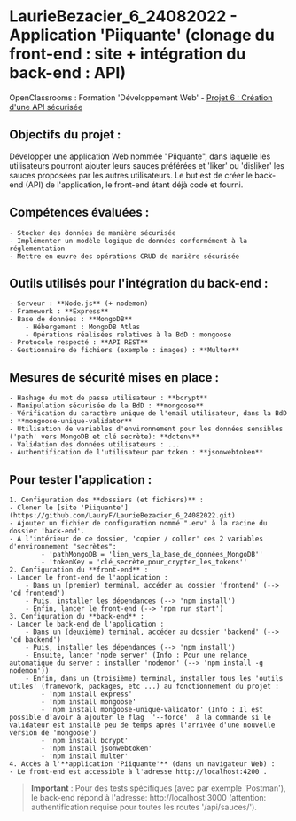 # LaurieBezacier_6_24082022 - Application 'Piiquante' (clonage du front-end : site + intégration du back-end : API)
OpenClassrooms : Formation 'Développement Web' - [Projet 6 : Création d'une API sécurisée](https://openclassrooms.com/fr/paths/185/projects/676/assignment)

## Objectifs du projet :
Développer une application Web nommée "Piiquante", dans laquelle les utilisateurs pourront ajouter leurs sauces préférées et 'liker' ou 'disliker' les sauces proposées par les autres utilisateurs.
Le but est de créer le back-end (API) de l'application, le front-end étant déjà codé et fourni.

## Compétences évaluées :
    - Stocker des données de manière sécurisée
    - Implémenter un modèle logique de données conformément à la réglementation
    - Mettre en œuvre des opérations CRUD de manière sécurisée

## Outils utilisés pour l'intégration du back-end :
    - Serveur : **Node.js** (+ nodemon)
    - Framework : **Express**
    - Base de données : **MongoDB**
        - Hébergement : MongoDB Atlas
        - Opérations réalisées relatives à la BdD : mongoose
    - Protocole respecté : **API REST**
    - Gestionnaire de fichiers (exemple : images) : **Multer**

## Mesures de sécurité mises en place :
    - Hashage du mot de passe utilisateur : **bcrypt**
    - Manipulation sécurisée de la BdD : **mongoose**
    - Vérification du caractère unique de l'email utilisateur, dans la BdD : **mongoose-unique-validator**
    - Utilisation de variables d'environnement pour les données sensibles ('path' vers MongoDB et clé secrète): **dotenv**
    - Validation des données utilisateurs : ...
    - Authentification de l'utilisateur par token : **jsonwebtoken**

## Pour tester l'application :
    1. Configuration des **dossiers (et fichiers)** :
    - Cloner le [site 'Piiquante'](https://github.com/LauryF/LaurieBezacier_6_24082022.git)
    - Ajouter un fichier de configuration nommé ".env" à la racine du dossier 'back-end'. 
    - A l'intérieur de ce dossier, 'copier / coller' ces 2 variables d'environnement "secrètes":
            - 'pathMongoDB = 'lien_vers_la_base_de_données_MongoDB''
            - 'tokenKey = 'clé_secrète_pour_crypter_les_tokens''
    2. Configuration du **front-end** :
    - Lancer le front-end de l'application :
        - Dans un (premier) terminal, accéder au dossier 'frontend' (--> 'cd frontend') 
        - Puis, installer les dépendances (--> 'npm install')
        - Enfin, lancer le front-end (--> 'npm run start')
    3. Configuration du **back-end** :
    - Lancer le back-end de l'application :
        - Dans un (deuxième) terminal, accéder au dossier 'backend' (--> 'cd backend')
        - Puis, installer les dépendances (--> 'npm install')
        - Ensuite, lancer 'node server' (Info : Pour une relance automatique du server : installer 'nodemon' (--> 'npm install -g nodemon'))
        - Enfin, dans un (troisième) terminal, installer tous les 'outils utiles' (framework, packages, etc ...) au fonctionnement du projet :
            - 'npm install express'
            - 'npm install mongoose'
            - 'npm install mongoose-unique-validator' (Info : Il est possible d'avoir à ajouter le flag  '--force'  à la commande si le validateur est installé peu de temps après l'arrivée d'une nouvelle version de 'mongoose')
            - 'npm install bcrypt'
            - 'npm install jsonwebtoken'
            - 'npm install multer'
    4. Accès à l'**application 'Piiquante'** (dans un navigateur Web) :
    - Le front-end est accessible à l'adresse http://localhost:4200 .

> **Important** : Pour des tests spécifiques (avec par exemple 'Postman'), le back-end répond à l'adresse: http://localhost:3000 (attention: authentification requise pour toutes les routes '/api/sauces/').